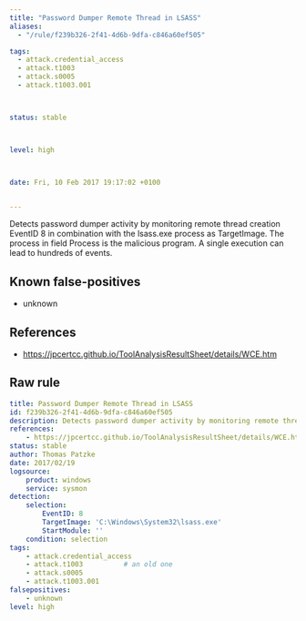 ```yaml
---
title: "Password Dumper Remote Thread in LSASS"
aliases:
  - "/rule/f239b326-2f41-4d6b-9dfa-c846a60ef505"

tags:
  - attack.credential_access
  - attack.t1003
  - attack.s0005
  - attack.t1003.001



status: stable



level: high



date: Fri, 10 Feb 2017 19:17:02 +0100


---
```


Detects password dumper activity by monitoring remote thread creation EventID 8 in combination with the lsass.exe process as TargetImage. The process in field Process is the malicious program. A single execution can lead to hundreds of events.

<!--more-->


## Known false-positives

* unknown



## References

* https://jpcertcc.github.io/ToolAnalysisResultSheet/details/WCE.htm


## Raw rule
```yaml
title: Password Dumper Remote Thread in LSASS
id: f239b326-2f41-4d6b-9dfa-c846a60ef505
description: Detects password dumper activity by monitoring remote thread creation EventID 8 in combination with the lsass.exe process as TargetImage. The process in field Process is the malicious program. A single execution can lead to hundreds of events.
references:
    - https://jpcertcc.github.io/ToolAnalysisResultSheet/details/WCE.htm
status: stable
author: Thomas Patzke
date: 2017/02/19
logsource:
    product: windows
    service: sysmon
detection:
    selection:
        EventID: 8
        TargetImage: 'C:\Windows\System32\lsass.exe'
        StartModule: ''
    condition: selection
tags:
    - attack.credential_access
    - attack.t1003          # an old one
    - attack.s0005
    - attack.t1003.001
falsepositives:
    - unknown
level: high

```
